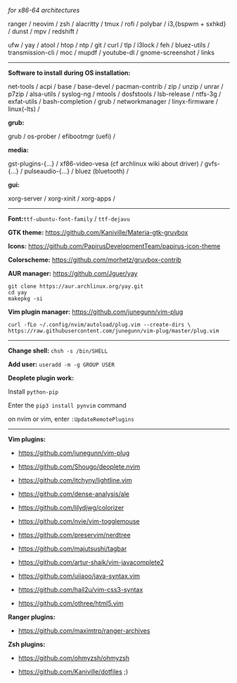 *for x86-64 architectures*

ranger / neovim / zsh / alacritty / tmux / rofi / polybar / i3,{bspwm + sxhkd} / dunst / mpv / redshift /

ufw / yay / atool / htop / ntp / git / curl / tlp / i3lock / feh / bluez-utils / transmission-cli / moc / mupdf / youtube-dl / gnome-screenshot / links

---
**Software to install during OS installation:**

net-tools / acpi / base / base-devel / pacman-contrib / zip / unzip / unrar / p7zip / alsa-utils / syslog-ng / mtools / dosfstools / lsb-release / ntfs-3g / exfat-utils / bash-completion / grub / networkmanager / linyx-firmware / linux(-lts) /

**grub:**

grub / os-prober / efibootmgr (uefi) /

**media:**

gst-plugins-{...} / xf86-video-vesa (cf archlinux wiki about driver) / gvfs-{...} / pulseaudio-{...} / bluez (bluetooth) /

**gui:**

xorg-server / xorg-xinit / xorg-apps / 

---
**Font:**`ttf-ubuntu-font-family` / `ttf-dejavu`

**GTK theme:** https://github.com/Kaniville/Materia-gtk-gruvbox

**Icons:** https://github.com/PapirusDevelopmentTeam/papirus-icon-theme

**Colorscheme:** https://github.com/morhetz/gruvbox-contrib

**AUR manager:** https://github.com/Jguer/yay
```
git clone https://aur.archlinux.org/yay.git
cd yay
makepkg -si
```

**Vim plugin manager:** https://github.com/junegunn/vim-plug
```
curl -fLo ~/.config/nvim/autoload/plug.vim --create-dirs \
https://raw.githubusercontent.com/junegunn/vim-plug/master/plug.vim
```

---
**Change shell:** `chsh -s /bin/SHELL`

**Add user:** `useradd -m -g GROUP USER`

**Deoplete plugin work:**

Install `python-pip`

Enter the `pip3 install pynvim` command 

on nvim or vim, enter `:UpdateRemotePlugins`

---
**Vim plugins:**

- https://github.com/junegunn/vim-plug

- https://github.com/Shougo/deoplete.nvim

- https://github.com/itchyny/lightline.vim

- https://github.com/dense-analysis/ale

- https://github.com/lilydjwg/colorizer

- https://github.com/nvie/vim-togglemouse

- https://github.com/preservim/nerdtree

- https://github.com/majutsushi/tagbar

- https://github.com/artur-shaik/vim-javacomplete2

- https://github.com/uiiaoo/java-syntax.vim

- https://github.com/hail2u/vim-css3-syntax

- https://github.com/othree/html5.vim

**Ranger plugins:**

- https://github.com/maximtrp/ranger-archives

**Zsh plugins:**

- https://github.com/ohmyzsh/ohmyzsh

- https://github.com/Kaniville/dotfiles ;)

